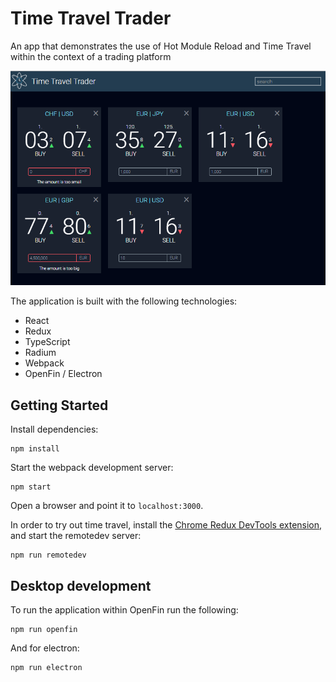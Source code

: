 # Time Travel Trader

An app that demonstrates the use of Hot Module Reload and Time Travel within the context of a trading platform

![screenshot](/time-travel-trader.png)

The application is built with the following technologies:

 - React
 - Redux
 - TypeScript
 - Radium
 - Webpack
 - OpenFin / Electron
 
## Getting Started

Install dependencies:

```
npm install
```

Start the webpack development server:

```
npm start
```

Open a browser and point it to `localhost:3000`.

In order to try out time travel, install the [Chrome Redux DevTools extension](https://chrome.google.com/webstore/detail/redux-devtools/lmhkpmbekcpmknklioeibfkpmmfibljd), and start the remotedev server:

```
npm run remotedev
```

## Desktop development

To run the application within OpenFin run the following:

```
npm run openfin
```

And for electron:

```
npm run electron
```
